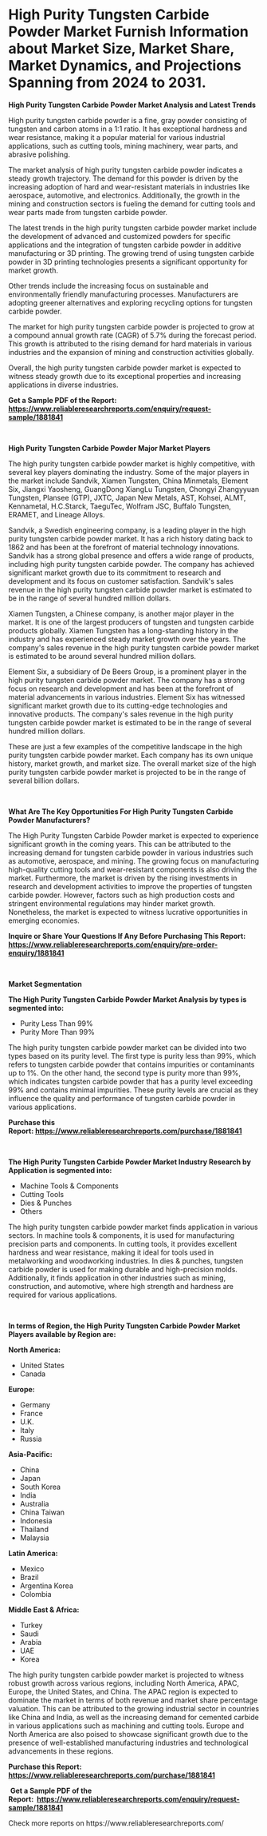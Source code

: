 <p><h1>High Purity Tungsten Carbide Powder Market Furnish Information about Market Size, Market Share, Market Dynamics, and Projections Spanning from 2024 to 2031.</h1></p><p><strong>High Purity Tungsten Carbide Powder Market Analysis and Latest Trends</strong></p>
<p><p>High purity tungsten carbide powder is a fine, gray powder consisting of tungsten and carbon atoms in a 1:1 ratio. It has exceptional hardness and wear resistance, making it a popular material for various industrial applications, such as cutting tools, mining machinery, wear parts, and abrasive polishing.</p><p>The market analysis of high purity tungsten carbide powder indicates a steady growth trajectory. The demand for this powder is driven by the increasing adoption of hard and wear-resistant materials in industries like aerospace, automotive, and electronics. Additionally, the growth in the mining and construction sectors is fueling the demand for cutting tools and wear parts made from tungsten carbide powder.</p><p>The latest trends in the high purity tungsten carbide powder market include the development of advanced and customized powders for specific applications and the integration of tungsten carbide powder in additive manufacturing or 3D printing. The growing trend of using tungsten carbide powder in 3D printing technologies presents a significant opportunity for market growth.</p><p>Other trends include the increasing focus on sustainable and environmentally friendly manufacturing processes. Manufacturers are adopting greener alternatives and exploring recycling options for tungsten carbide powder.</p><p>The market for high purity tungsten carbide powder is projected to grow at a compound annual growth rate (CAGR) of 5.7% during the forecast period. This growth is attributed to the rising demand for hard materials in various industries and the expansion of mining and construction activities globally.</p><p>Overall, the high purity tungsten carbide powder market is expected to witness steady growth due to its exceptional properties and increasing applications in diverse industries.</p></p>
<p><strong>Get a Sample PDF of the Report:&nbsp; <a href="https://www.reliableresearchreports.com/enquiry/request-sample/1881841">https://www.reliableresearchreports.com/enquiry/request-sample/1881841</a></strong></p>
<p>&nbsp;</p>
<p><strong>High Purity Tungsten Carbide Powder Major Market Players</strong></p>
<p><p>The high purity tungsten carbide powder market is highly competitive, with several key players dominating the industry. Some of the major players in the market include Sandvik, Xiamen Tungsten, China Minmetals, Element Six, Jiangxi Yaosheng, GuangDong XiangLu Tungsten, Chongyi Zhangyyuan Tungsten, Plansee (GTP), JXTC, Japan New Metals, AST, Kohsei, ALMT, Kennametal, H.C.Starck, TaeguTec, Wolfram JSC, Buffalo Tungsten, ERAMET, and Lineage Alloys.</p><p>Sandvik, a Swedish engineering company, is a leading player in the high purity tungsten carbide powder market. It has a rich history dating back to 1862 and has been at the forefront of material technology innovations. Sandvik has a strong global presence and offers a wide range of products, including high purity tungsten carbide powder. The company has achieved significant market growth due to its commitment to research and development and its focus on customer satisfaction. Sandvik's sales revenue in the high purity tungsten carbide powder market is estimated to be in the range of several hundred million dollars.</p><p>Xiamen Tungsten, a Chinese company, is another major player in the market. It is one of the largest producers of tungsten and tungsten carbide products globally. Xiamen Tungsten has a long-standing history in the industry and has experienced steady market growth over the years. The company's sales revenue in the high purity tungsten carbide powder market is estimated to be around several hundred million dollars.</p><p>Element Six, a subsidiary of De Beers Group, is a prominent player in the high purity tungsten carbide powder market. The company has a strong focus on research and development and has been at the forefront of material advancements in various industries. Element Six has witnessed significant market growth due to its cutting-edge technologies and innovative products. The company's sales revenue in the high purity tungsten carbide powder market is estimated to be in the range of several hundred million dollars.</p><p>These are just a few examples of the competitive landscape in the high purity tungsten carbide powder market. Each company has its own unique history, market growth, and market size. The overall market size of the high purity tungsten carbide powder market is projected to be in the range of several billion dollars.</p></p>
<p>&nbsp;</p>
<p><strong>What Are The Key Opportunities For High Purity Tungsten Carbide Powder Manufacturers?</strong></p>
<p><p>The High Purity Tungsten Carbide Powder market is expected to experience significant growth in the coming years. This can be attributed to the increasing demand for tungsten carbide powder in various industries such as automotive, aerospace, and mining. The growing focus on manufacturing high-quality cutting tools and wear-resistant components is also driving the market. Furthermore, the market is driven by the rising investments in research and development activities to improve the properties of tungsten carbide powder. However, factors such as high production costs and stringent environmental regulations may hinder market growth. Nonetheless, the market is expected to witness lucrative opportunities in emerging economies.</p></p>
<p><strong>Inquire or Share Your Questions If Any Before Purchasing This Report: <a href="https://www.reliableresearchreports.com/enquiry/pre-order-enquiry/1881841">https://www.reliableresearchreports.com/enquiry/pre-order-enquiry/1881841</a></strong></p>
<p>&nbsp;</p>
<p><strong>Market Segmentation</strong></p>
<p><strong>The High Purity Tungsten Carbide Powder Market Analysis by types is segmented into:</strong></p>
<p><ul><li>Purity Less Than 99%</li><li>Purity More Than 99%</li></ul></p>
<p><p>The high purity tungsten carbide powder market can be divided into two types based on its purity level. The first type is purity less than 99%, which refers to tungsten carbide powder that contains impurities or contaminants up to 1%. On the other hand, the second type is purity more than 99%, which indicates tungsten carbide powder that has a purity level exceeding 99% and contains minimal impurities. These purity levels are crucial as they influence the quality and performance of tungsten carbide powder in various applications.</p></p>
<p><strong>Purchase this Report:&nbsp;<a href="https://www.reliableresearchreports.com/purchase/1881841">https://www.reliableresearchreports.com/purchase/1881841</a></strong></p>
<p>&nbsp;</p>
<p><strong>The High Purity Tungsten Carbide Powder Market Industry Research by Application is segmented into:</strong></p>
<p><ul><li>Machine Tools & Components</li><li>Cutting Tools</li><li>Dies & Punches</li><li>Others</li></ul></p>
<p><p>The high purity tungsten carbide powder market finds application in various sectors. In machine tools & components, it is used for manufacturing precision parts and components. In cutting tools, it provides excellent hardness and wear resistance, making it ideal for tools used in metalworking and woodworking industries. In dies & punches, tungsten carbide powder is used for making durable and high-precision molds. Additionally, it finds application in other industries such as mining, construction, and automotive, where high strength and hardness are required for various applications.</p></p>
<p>&nbsp;</p>
<p><strong>In terms of Region, the High Purity Tungsten Carbide Powder Market Players available by Region are:</strong></p>
<p>
    <p> <strong> North America: </strong>
        <ul>
            <li>United States</li>
            <li>Canada</li>
        </ul>
        </p> 
    <p> <strong> Europe: </strong>
        <ul>
            <li>Germany</li>
            <li>France</li>
            <li>U.K.</li>
            <li>Italy</li>
            <li>Russia</li>
        </ul>
        </p> 
    <p> <strong> Asia-Pacific: </strong>
        <ul>
            <li>China</li>
            <li>Japan</li>
            <li>South Korea</li>
            <li>India</li>
            <li>Australia</li>
            <li>China Taiwan</li>
            <li>Indonesia</li>
            <li>Thailand</li>
            <li>Malaysia</li>
        </ul>
        </p> 
    <p> <strong> Latin America: </strong>
        <ul>
            <li>Mexico</li>
            <li>Brazil</li>
            <li>Argentina Korea</li>
            <li>Colombia</li>
        </ul>
        </p> 
    <p> <strong> Middle East & Africa: </strong>
        <ul>
            <li>Turkey</li>
            <li>Saudi</li>
            <li>Arabia</li>
            <li>UAE</li>
            <li>Korea</li>
        </ul>
    </p>
    </p>
<p><p>The high purity tungsten carbide powder market is projected to witness robust growth across various regions, including North America, APAC, Europe, the United States, and China. The APAC region is expected to dominate the market in terms of both revenue and market share percentage valuation. This can be attributed to the growing industrial sector in countries like China and India, as well as the increasing demand for cemented carbide in various applications such as machining and cutting tools. Europe and North America are also poised to showcase significant growth due to the presence of well-established manufacturing industries and technological advancements in these regions.</p></p>
<p><strong>Purchase this Report: <a href="https://www.reliableresearchreports.com/purchase/1881841">https://www.reliableresearchreports.com/purchase/1881841</a></strong></p>
<p>&nbsp;<strong>Get a Sample PDF of the Report:&nbsp;&nbsp;<a href="https://www.reliableresearchreports.com/enquiry/request-sample/1881841">https://www.reliableresearchreports.com/enquiry/request-sample/1881841</a></strong></p>
<p><strong></strong></p>
<p>Check more reports on https://www.reliableresearchreports.com/</p>